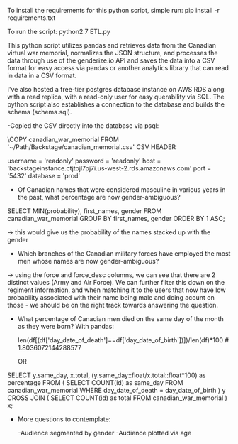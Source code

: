 To install the requirements for this python script, simple run: pip install -r requirements.txt

To run the script: python2.7 ETL.py

This python script utilizes pandas and retrieves data from the Canadian virtual war memorial, normalizes the JSON structure, and processes the data through use of the genderize.io API and saves the data into a CSV format for easy access via pandas or another analytics library that can read in data in a CSV format. 

I've also hosted a free-tier postgres database instance on AWS RDS along with a read replica, with a read-only user for easy querability via SQL. The python script also establishes a connection to the database and builds the schema (schema.sql).

-Copied the CSV directly into the database via psql:

\COPY canadian_war_memorial FROM '~/Path/Backstage/canadian_memorial.csv'  CSV HEADER

username = 'readonly'
password = 'readonly'
host = 'backstageinstance.ctjtojl7pj7i.us-west-2.rds.amazonaws.com'
port = '5432'
database = 'prod'


- Of Canadian names that were considered masculine in various years in the past, what percentage are now gender-ambiguous?

SELECT MIN(probability), first_names, gender
FROM canadian_war_memorial
GROUP BY first_names, gender
ORDER BY 1 ASC;

-> this would give us the probability of the names stacked up with the gender 

- Which branches of the Canadian military forces have employed the most men whose names are now gender-ambiguous?

-> using the force and force_desc columns, we can see that there are 2 distinct values (Army and Air Force). We can further filter this down on the regiment information, and when matching it to the users that now have low probability associated with their name being male and doing acount on those - we should be on the right track towards answering the question. 


- What percentage of Canadian men died on the same day of the month as they were born?
	With pandas:

	len(df[(df['day_date_of_death']==df['day_date_of_birth'])])/len(df)*100 # 1.8036072144288577
	
	OR

SELECT y.same_day, x.total, (y.same_day::float/x.total::float*100) as percentage
FROM
(
	SELECT COUNT(id) as same_day
	FROM canadian_war_memorial
	WHERE day_date_of_death = day_date_of_birth
) y
CROSS JOIN
(
	SELECT COUNT(id) as total
	FROM canadian_war_memorial
) x;


- More questions to contemplate:

	-Audience segmented by gender
	-Audience plotted via age 